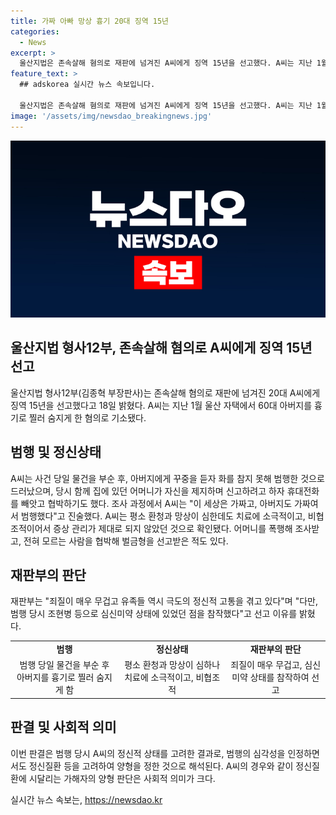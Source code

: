 ```yaml
---
title: 가짜 아빠 망상 흉기 20대 징역 15년
categories:
  - News
excerpt: >
  울산지법은 존속살해 혐의로 재판에 넘겨진 A씨에게 징역 15년을 선고했다. A씨는 지난 1월 울산 자택에서 아버지를 흉기로 찔러 숨지게 한 혐의로 기소됐다. 정신질환이 있는 A씨는 증상 관리가 제대로 되지 않았으며, 범행 당시 심신미약 상태에 있었다. 재판부는 죄질이 무겁고 유족들이 극도의 고통을 겪었지만, 심신미약 상태를 참작했다고 밝혔다. A씨는 평소 환청과 망상이 심했고, 어머니를 폭행하고 다른 사람을 협박한 적도 있다.
feature_text: >
  ## adskorea 실시간 뉴스 속보입니다.

  울산지법은 존속살해 혐의로 재판에 넘겨진 A씨에게 징역 15년을 선고했다. A씨는 지난 1월 울산 자택에서 아버지를 흉기로 찔러 숨지게 한 혐의로 기소됐다. 정신질환이 있는 A씨는 증상 관리가 제대로 되지 않았으며, 범행 당시 심신미약 상태에 있었다. 재판부는 죄질이 무겁고 유족들이 극도의 고통을 겪었지만, 심신미약 상태를 참작했다고 밝혔다. A씨는 평소 환청과 망상이 심했고, 어머니를 폭행하고 다른 사람을 협박한 적도 있다.
image: '/assets/img/newsdao_breakingnews.jpg'
---
```


<p><img src="/assets/img/newsdao_breakingnews.jpg" alt="adskorea 속보" /></p>

<h2 data-ke-size="size26">울산지법 형사12부, 존속살해 혐의로 A씨에게 징역 15년 선고</h2>

<p data-ke-size="size16">울산지법 형사12부(김종혁 부장판사)는 존속살해 혐의로 재판에 넘겨진 20대 A씨에게 징역 15년을 선고했다고 18일 밝혔다. A씨는 지난 1월 울산 자택에서 60대 아버지를 흉기로 찔러 숨지게 한 혐의로 기소됐다.</p>

<h2 data-ke-size="size26">범행 및 정신상태</h2>

<p data-ke-size="size16">A씨는 사건 당일 물건을 부순 후, 아버지에게 꾸중을 듣자 화를 참지 못해 범행한 것으로 드러났으며, 당시 함께 집에 있던 어머니가 자신을 제지하며 신고하려고 하자 휴대전화를 빼앗고 협박하기도 했다. 조사 과정에서 A씨는 "이 세상은 가짜고, 아버지도 가짜여서 범행했다"고 진술했다. A씨는 평소 환청과 망상이 심한데도 치료에 소극적이고, 비협조적이어서 증상 관리가 제대로 되지 않았던 것으로 확인됐다. 어머니를 폭행해 조사받고, 전혀 모르는 사람을 협박해 벌금형을 선고받은 적도 있다.</p>

<h2 data-ke-size="size26">재판부의 판단</h2>

<p data-ke-size="size16">재판부는 "죄질이 매우 무겁고 유족들 역시 극도의 정신적 고통을 겪고 있다"며 "다만, 범행 당시 조현병 등으로 심신미약 상태에 있었던 점을 참작했다"고 선고 이유를 밝혔다.</p>

<table>
    <tbody>
        <tr>
            <td style="text-align: center; height: 17px;"><b>범행</b></td>
            <td style="text-align: center; height: 17px;"><b>정신상태</b></td>
            <td style="text-align: center; height: 17px;"><b>재판부의 판단</b></td>
        </tr>
        <tr>
            <td style="text-align: center;">범행 당일 물건을 부순 후 아버지를 흉기로 찔러 숨지게 함</td>
            <td style="text-align: center;">평소 환청과 망상이 심하나 치료에 소극적이고, 비협조적</td>
            <td style="text-align: center;">죄질이 매우 무겁고, 심신미약 상태를 참작하여 선고</td>
        </tr>
    </tbody>
</table>

<h2 data-ke-size="size26">판결 및 사회적 의미</h2>

<p data-ke-size="size16">이번 판결은 범행 당시 A씨의 정신적 상태를 고려한 결과로, 범행의 심각성을 인정하면서도 정신질환 등을 고려하여 양형을 정한 것으로 해석된다. A씨의 경우와 같이 정신질환에 시달리는 가해자의 양형 판단은 사회적 의미가 크다.</p>
실시간 뉴스 속보는, <a href="https://newsdao.kr" rel="dofollow">https://newsdao.kr</a>


